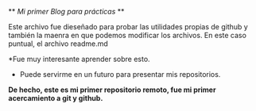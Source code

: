 ** *Mi primer Blog para prácticas* **

Este archivo fue dieseñado para probar las utilidades propias de github y también la maenra en que podemos modificar los archivos. En este caso puntual, el archivo readme.md

*Fue muy interesante aprender sobre esto.
* Puede servirme en un futuro para presentar mis repositorios.


**De hecho, este es mi primer repositorio remoto, fue mi primer acercamiento a git y github.**
